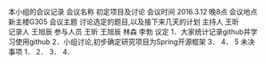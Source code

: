 本小组的会议记录
会议名称	初定项目及讨论
会议时间	2016.3.12 晚8点
会议地点	新主楼G305
会议主题	讨论选定的题目,以及接下来几天的计划
主持人	王昕	
记录人	王旭辰
参与人员 王昕 王旭辰 林森 李勃
议定	1．大家统计记录github并学习使用github
	2．小组讨论,初步确定研究项目为Spring开源框架
	3．
	4．
	5
未决事项	1．
	2．
	3．
	4．
